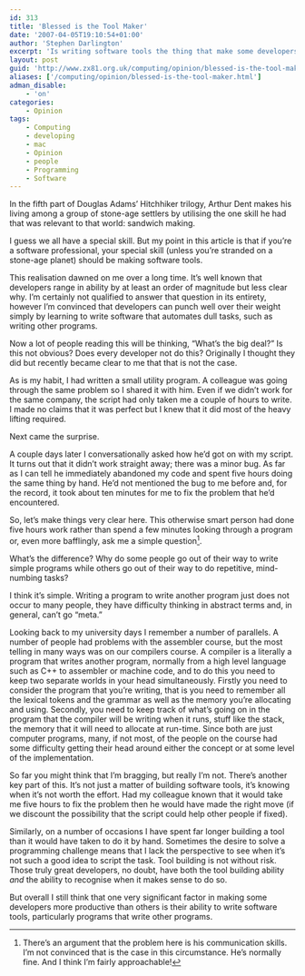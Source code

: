 ```yaml
---
id: 313
title: 'Blessed is the Tool Maker'
date: '2007-04-05T19:10:54+01:00'
author: 'Stephen Darlington'
excerpt: 'Is writing software tools the thing that make some developers significantly more productive than others?'
layout: post
guid: 'http://www.zx81.org.uk/computing/opinion/blessed-is-the-tool-maker.html'
aliases: ['/computing/opinion/blessed-is-the-tool-maker.html']
adman_disable:
    - 'on'
categories:
    - Opinion
tags:
    - Computing
    - developing
    - mac
    - Opinion
    - people
    - Programming
    - Software
---
```


In the fifth part of Douglas Adams’ Hitchhiker trilogy, Arthur Dent makes his living among a group of stone-age settlers by utilising the one skill he had that was relevant to that world: sandwich making.

I guess we all have a special skill. But my point in this article is that if you’re a software professional, your special skill (unless you’re stranded on a stone-age planet) should be making software tools.

This realisation dawned on me over a long time. It’s well known that developers range in ability by at least an order of magnitude but less clear why. I’m certainly not qualified to answer that question in its entirety, however I’m convinced that developers can punch well over their weight simply by learning to write software that automates dull tasks, such as writing other programs.

Now a lot of people reading this will be thinking, “What’s the big deal?” Is this not obvious? Does every developer not do this? Originally I thought they did but recently became clear to me that that is not the case.

As is my habit, I had written a small utility program. A colleague was going through the same problem so I shared it with him. Even if we didn’t work for the same company, the script had only taken me a couple of hours to write. I made no claims that it was perfect but I knew that it did most of the heavy lifting required.

Next came the surprise.

A couple days later I conversationally asked how he’d got on with my script. It turns out that it didn’t work straight away; there was a minor bug. As far as I can tell he immediately abandoned my code and spent five hours doing the same thing by hand. He’d not mentioned the bug to me before and, for the record, it took about ten minutes for me to fix the problem that he’d encountered.

So, let’s make things very clear here. This otherwise smart person had done five hours work rather than spend a few minutes looking through a program or, even more bafflingly, ask me a simple question[^1].

What’s the difference? Why do some people go out of their way to write simple programs while others go out of their way to do repetitive, mind-numbing tasks?

I think it’s simple. Writing a program to write another program just does not occur to many people, they have difficulty thinking in abstract terms and, in general, can’t go “meta.”

Looking back to my university days I remember a number of parallels. A number of people had problems with the assembler course, but the most telling in many ways was on our compilers course. A compiler is a literally a program that writes another program, normally from a high level language such as C++ to assembler or machine code, and to do this you need to keep two separate worlds in your head simultaneously. Firstly you need to consider the program that you’re writing, that is you need to remember all the lexical tokens and the grammar as well as the memory you’re allocating and using. Secondly, you need to keep track of what’s going on in the program that the compiler will be writing when it runs, stuff like the stack, the memory that it will need to allocate at run-time. Since both are just computer programs, many, if not most, of the people on the course had some difficulty getting their head around either the concept or at some level of the implementation.

So far you might think that I’m bragging, but really I’m not. There’s another key part of this. It’s not just a matter of building software tools, it’s knowing when it’s not worth the effort. Had my colleague known that it would take me five hours to fix the problem then he would have made the right move (if we discount the possibility that the script could help other people if fixed).

Similarly, on a number of occasions I have spent far longer building a tool than it would have taken to do it by hand. Sometimes the desire to solve a programming challenge means that I lack the perspective to see when it’s not such a good idea to script the task. Tool building is not without risk. Those truly great developers, no doubt, have both the tool building ability *and* the ability to recognise when it makes sense to do so.

But overall I still think that one very significant factor in making some developers more productive than others is their ability to write software tools, particularly programs that write other programs.
[^1]: There’s an argument that the problem here is his communication skills. I’m not convinced that is the case in this circumstance. He’s normally fine. And I think I’m fairly approachable!
